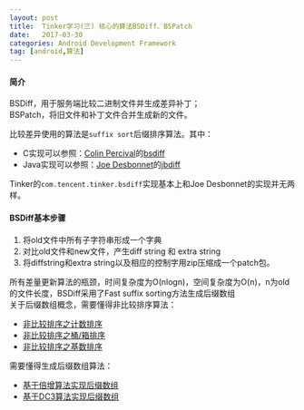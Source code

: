 ```yaml
---
layout: post
title:  Tinker学习(三) 核心的算法BSDiff、BSPatch
date:   2017-03-30
categories: Android Development Framework
tag: [android,算法]
---
```

 

#### 简介 ####

BSDiff，用于服务端比较二进制文件并生成差异补丁；<br>
BSPatch，将旧文件和补丁文件合并生成新的文件。

比较差异使用的算法是`suffix sort`后缀排序算法。其中：<br>

- C实现可以参照：[Colin Percival](https://github.com/cperciva)的[bsdiff](https://github.com/cperciva/bsdiff)
- Java实现可以参照：[Joe Desbonnet](https://github.com/jdesbonnet)的[jbdiff](https://github.com/jdesbonnet/jbdiff)<br>

Tinker的`com.tencent.tinker.bsdiff`实现基本上和Joe Desbonnet的实现并无两样。


#### BSDiff基本步骤 ####

1. 将old文件中所有子字符串形成一个字典 
2. 对比old文件和new文件，产生diff string 和 extra string
3. 将diffstring和extra string以及相应的控制字用zip压缩成一个patch包。
 
所有差量更新算法的瓶颈，时间复杂度为O(nlogn)，空间复杂度为O(n)，n为old的文件长度，BSDiff采用了Fast suffix sorting方法生成后缀数组<br>
关于后缀数组概念，需要懂得非比较排序算法：<br>

- [非比较排序之计数排序](http://xusx1024.com/2017/04/11/counting-sort/)
- [非比较排序之桶/箱排序](http://xusx1024.com/2017/04/10/bucket-sort/)
- [非比较排序之基数排序](http://xusx1024.com/2017/04/10/radix-sort/)

需要懂得生成后缀数组算法：<br>

- [基于倍增算法实现后缀数组](http://xusx1024.com/2017/04/11/suffix-sort-baseon-prefix-doubleing/)
- [基于DC3算法实现后缀数组](http://xusx1024.com/2017/04/13/suffix-sort-baseon-dc3/)